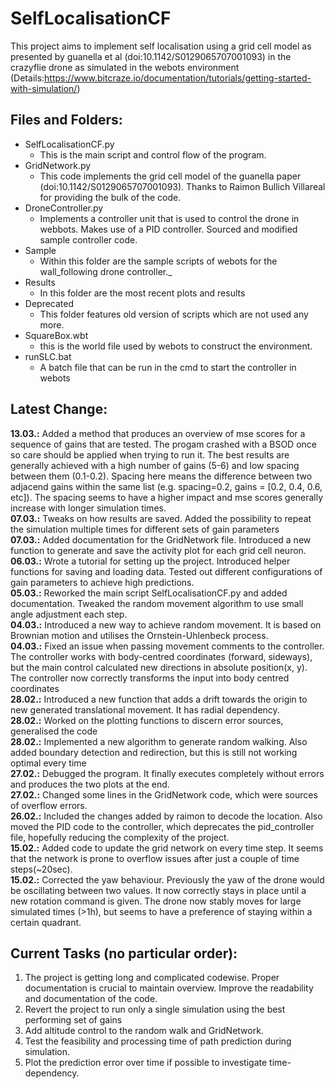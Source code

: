 # SelfLocalisationCF
This project aims to implement self localisation using a grid cell model as presented by guanella et al (doi:10.1142/S0129065707001093) in the crazyflie drone as simulated in the webots environment (Details:https://www.bitcraze.io/documentation/tutorials/getting-started-with-simulation/)

## Files and Folders:
 - SelfLocalisationCF.py
	- This is the main script and control flow of the program.
- GridNetwork.py
	- This code implements the grid cell model of the guanella paper (doi:10.1142/S0129065707001093). Thanks to Raimon Bullich Villareal for providing the bulk of the code.
- DroneController.py
	- Implements a controller unit that is used to control the drone in webbots. Makes use of a PID controller. Sourced and modified sample controller code.
- Sample
	- Within this folder are the sample scripts of webots for the wall_following drone controller._ 
- Results
	- In this folder are the most recent plots and results
- Deprecated
	- This folder features old version of scripts which are not used any more.
- SquareBox.wbt
	- this is the world file used by webots to construct the environment.
- runSLC.bat
	- A batch file that can be run in the cmd to start the controller in webots

## Latest Change:
**13.03.:** Added a method that produces an overview of mse scores for a sequence of gains that are tested. The progam crashed with a BSOD once so care should be applied when trying to run it. The best results are generally achieved with a high number of gains (5-6) and low spacing between them (0.1-0.2). Spacing here means the difference between two adjacend gains within the same list (e.g. spacing=0.2, gains = [0.2, 0.4, 0.6, etc]). The spacing seems to have a higher impact and mse scores generally increase with longer simulation times.<br>
**07.03.:** Tweaks on how results are saved. Added the possibility to repeat the simulation multiple times for different sets of gain parameters<br>
**07.03.:** Added documentation for the GridNetwork file. Introduced a new function to generate and save the activity plot for each grid cell neuron.<br>
**06.03.:** Wrote a tutorial for setting up the project. Introduced helper functions for saving and loading data. Tested out different configurations of gain parameters to achieve high predictions.<br>
**05.03.:** Reworked the main script SelfLocalisationCF.py and added documentation. Tweaked the random movement algorithm to use small angle adjustment each step.<br>
**04.03.:** Introduced a new way to achieve random movement. It is based on Brownian motion and utilises the Ornstein-Uhlenbeck process.<br>
**04.03.:** Fixed an issue when passing movement comments to the controller. The controller works with body-centred coordinates (forward, sideways), but the main control calculated new directions in absolute position(x, y). The controller now correctly transforms the input into body centred coordinates<br>
**28.02.:** Introduced a new function that adds a drift towards the origin to new generated translational movement. It has radial dependency.<br>
**28.02.:** Worked on the plotting functions to discern error sources, generalised the code<br>
**28.02.:** Implemented a new algorithm to generate random walking. Also added boundary detection and redirection, but this is still not working optimal every time<br>
**27.02.:** Debugged the program. It finally executes completely without errors and produces the two plots at the end.<br>
**27.02.:** Changed some lines in the GridNetwork code, which were sources of overflow errors.<br>
**26.02.:** Included the changes added by raimon to decode the location. Also moved the PID code to the controller, which deprecates the pid_controller file, hopefully reducing the complexity of the project.<br>
**15.02.:** Added code to update the grid network on every time step. It seems that the network is prone to overflow issues after just a couple of time steps(~20sec).<br>
**15.02.:** Corrected the yaw behaviour. Previously the yaw of the drone would be oscillating between two values. It now correctly stays in place until a new rotation command is given. The drone now stably moves for large simulated times (>1h), but seems to have a preference of staying within a certain quadrant.


## Current Tasks (no particular order):
1. The project is getting long and complicated codewise. Proper documentation is crucial to maintain overview. Improve the readability and documentation of the code.
1. Revert the project to run only a single simulation using the best performing set of gains
3. Add altitude control to the random walk and GridNetwork.
4. Test the feasibility and processing time of path prediction during simulation.
1. Plot the prediction error over time if possible to investigate time-dependency.
